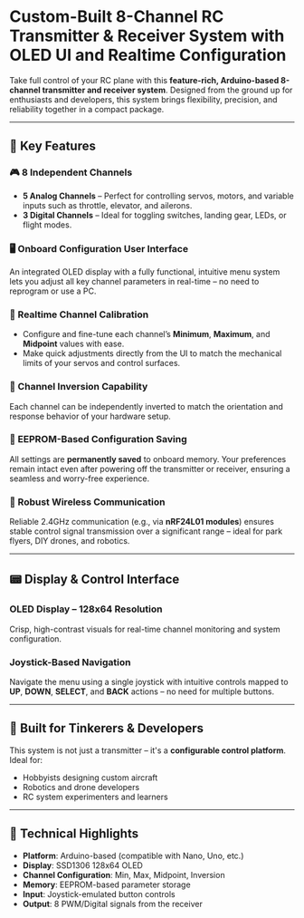 # Custom-Built 8-Channel RC Transmitter & Receiver System with OLED UI and Realtime Configuration

Take full control of your RC plane with this **feature-rich, Arduino-based 8-channel transmitter and receiver system**. Designed from the ground up for enthusiasts and developers, this system brings flexibility, precision, and reliability together in a compact package.

---

## 🔧 Key Features

### 🎮 8 Independent Channels
- **5 Analog Channels** – Perfect for controlling servos, motors, and variable inputs such as throttle, elevator, and ailerons.
- **3 Digital Channels** – Ideal for toggling switches, landing gear, LEDs, or flight modes.

### 🖥️ Onboard Configuration User Interface
An integrated OLED display with a fully functional, intuitive menu system lets you adjust all key channel parameters in real-time – no need to reprogram or use a PC.

### 📐 Realtime Channel Calibration
- Configure and fine-tune each channel’s **Minimum**, **Maximum**, and **Midpoint** values with ease.
- Make quick adjustments directly from the UI to match the mechanical limits of your servos and control surfaces.

### 🔁 Channel Inversion Capability
Each channel can be independently inverted to match the orientation and response behavior of your hardware setup.

### 💾 EEPROM-Based Configuration Saving
All settings are **permanently saved** to onboard memory. Your preferences remain intact even after powering off the transmitter or receiver, ensuring a seamless and worry-free experience.

### 📡 Robust Wireless Communication
Reliable 2.4GHz communication (e.g., via **nRF24L01 modules**) ensures stable control signal transmission over a significant range – ideal for park flyers, DIY drones, and robotics.

---

## 📟 Display & Control Interface

### OLED Display – 128x64 Resolution  
Crisp, high-contrast visuals for real-time channel monitoring and system configuration.

### Joystick-Based Navigation  
Navigate the menu using a single joystick with intuitive controls mapped to **UP**, **DOWN**, **SELECT**, and **BACK** actions – no need for multiple buttons.

---

## 🧠 Built for Tinkerers & Developers

This system is not just a transmitter – it's a **configurable control platform**. Ideal for:
- Hobbyists designing custom aircraft
- Robotics and drone developers
- RC system experimenters and learners

---

## 📘 Technical Highlights

- **Platform**: Arduino-based (compatible with Nano, Uno, etc.)
- **Display**: SSD1306 128x64 OLED
- **Channel Configuration**: Min, Max, Midpoint, Inversion
- **Memory**: EEPROM-based parameter storage
- **Input**: Joystick-emulated button controls
- **Output**: 8 PWM/Digital signals from the receiver
